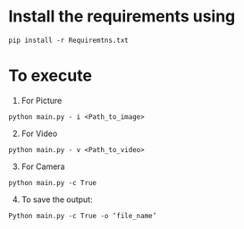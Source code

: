 # Install the requirements using
```pip install -r Requiremtns.txt```

# To execute
1. For Picture

```python main.py - i <Path_to_image>```

2. For Video


```python main.py - v <Path_to_video>```

3. For Camera

```python main.py -c True```

4. To save the output:

```Python main.py -c True -o ‘file_name’```
